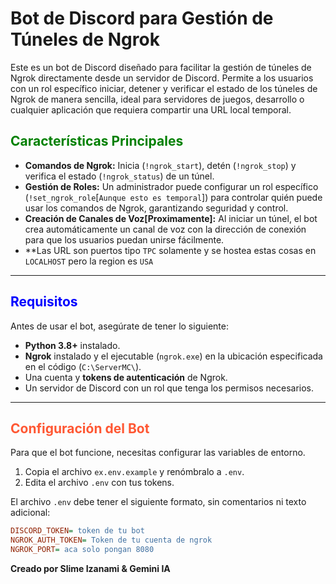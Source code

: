 # Bot de Discord para Gestión de Túneles de Ngrok

Este es un bot de Discord diseñado para facilitar la gestión de túneles de Ngrok directamente desde un servidor de Discord. Permite a los usuarios con un rol específico iniciar, detener y verificar el estado de los túneles de Ngrok de manera sencilla, ideal para servidores de juegos, desarrollo o cualquier aplicación que requiera compartir una URL local temporal.

<h2 style="color:#008000;">Características Principales</h2>

* **Comandos de Ngrok:** Inicia (`!ngrok_start`), detén (`!ngrok_stop`) y verifica el estado (`!ngrok_status`) de un túnel.
* **Gestión de Roles:** Un administrador puede configurar un rol específico (`!set_ngrok_role`[`Aunque esto es temporal`]) para controlar quién puede usar los comandos de Ngrok, garantizando seguridad y control.
* **Creación de Canales de Voz[Proximamente]:** Al iniciar un túnel, el bot crea automáticamente un canal de voz con la dirección de conexión para que los usuarios puedan unirse fácilmente.
* **Las URL son puertos tipo `TPC` solamente y se hostea estas cosas en `LOCALHOST` pero la region es `USA`

---

<h2 style="color:#0000FF;">Requisitos</h2>

Antes de usar el bot, asegúrate de tener lo siguiente:

* **Python 3.8+** instalado.
* **Ngrok** instalado y el ejecutable (`ngrok.exe`) en la ubicación especificada en el código (`C:\ServerMC\`).
* Una cuenta y **tokens de autenticación** de Ngrok.
* Un servidor de Discord con un rol que tenga los permisos necesarios.

---

<h2 style="color:#FF5733;">Configuración del Bot</h2>

Para que el bot funcione, necesitas configurar las variables de entorno.

1.  Copia el archivo `ex.env.example` y renómbralo a `.env`.
2.  Edita el archivo `.env` con tus tokens.

El archivo `.env` debe tener el siguiente formato, sin comentarios ni texto adicional:

```ini
DISCORD_TOKEN= token de tu bot
NGROK_AUTH_TOKEN= Token de tu cuenta de ngrok
NGROK_PORT= aca solo pongan 8080

```
**__Creado por Slime Izanami & Gemini IA__**
